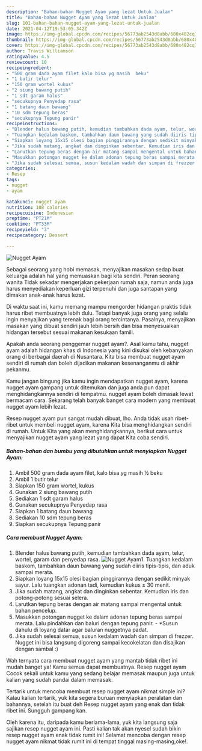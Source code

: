 ```yaml
---
description: "Bahan-bahan Nugget Ayam yang lezat Untuk Jualan"
title: "Bahan-bahan Nugget Ayam yang lezat Untuk Jualan"
slug: 101-bahan-bahan-nugget-ayam-yang-lezat-untuk-jualan
date: 2021-04-12T19:53:05.342Z
image: https://img-global.cpcdn.com/recipes/56773ab2543d8abb/680x482cq70/nugget-ayam-foto-resep-utama.jpg
thumbnail: https://img-global.cpcdn.com/recipes/56773ab2543d8abb/680x482cq70/nugget-ayam-foto-resep-utama.jpg
cover: https://img-global.cpcdn.com/recipes/56773ab2543d8abb/680x482cq70/nugget-ayam-foto-resep-utama.jpg
author: Travis Williamson
ratingvalue: 4.5
reviewcount: 10
recipeingredient:
- "500 gram dada ayam filet kalo bisa yg masih  beku"
- "1 butir telur"
- "150 gram wortel kukus"
- "2 siung bawang putih"
- "1 sdt garam halus"
- "secukupnya Penyedap rasa"
- "1 batang daun bawang"
- "10 sdm tepung beras"
- "secukupnya Tepung panir"
recipeinstructions:
- "Blender halus bawang putih, kemudian tambahkan dada ayam, telur, wortel, garam dan penyedap rasa."
- "Tuangkan kedalam baskom, tambahkan daun bawang yang sudah diiris tipis-tipis, dan aduk sampai merata."
- "Siapkan loyang 15x15 olesi bagian pinggirannya dengan sedikit minyak sayur. Lalu tuangkan adonan tadi, kemudian kukus ± 30 menit."
- "Jika sudah matang, angkat dan dinginkan sebentar. Kemudian iris dan potong-potong sesuai selera."
- "Larutkan tepung beras dengan air matang sampai mengental untuk bahan pencelup."
- "Masukkan potongan nugget ke dalam adonan tepung beras sampai merata. Lalu pindahkan dan baluri dengan tepung panir. *Susun dahulu di loyang datar agar baluran nuggetnya padat."
- "Jika sudah selesai semua, susun kedalam wadah dan simpan di frezzer. Nugget ini bisa langsung digoreng sampai kecokelatan dan disajikan dengan sambal :)"
categories:
- Resep
tags:
- nugget
- ayam

katakunci: nugget ayam 
nutrition: 108 calories
recipecuisine: Indonesian
preptime: "PT21M"
cooktime: "PT33M"
recipeyield: "3"
recipecategory: Dessert

---
```



![Nugget Ayam](https://img-global.cpcdn.com/recipes/56773ab2543d8abb/680x482cq70/nugget-ayam-foto-resep-utama.jpg)

Sebagai seorang yang hobi memasak, menyajikan masakan sedap buat keluarga adalah hal yang memuaskan bagi kita sendiri. Peran seorang  wanita Tidak sekadar mengerjakan pekerjaan rumah saja, namun anda juga harus menyediakan keperluan gizi terpenuhi dan juga santapan yang dimakan anak-anak harus lezat.

Di waktu  saat ini, kamu memang mampu mengorder hidangan praktis tidak harus ribet membuatnya lebih dulu. Tetapi banyak juga orang yang selalu ingin menyajikan yang terenak bagi orang tercintanya. Pasalnya, menyajikan masakan yang dibuat sendiri jauh lebih bersih dan bisa menyesuaikan hidangan tersebut sesuai makanan kesukaan famili. 



Apakah anda seorang penggemar nugget ayam?. Asal kamu tahu, nugget ayam adalah hidangan khas di Indonesia yang kini disukai oleh kebanyakan orang di berbagai daerah di Nusantara. Kita bisa membuat nugget ayam sendiri di rumah dan boleh dijadikan makanan kesenanganmu di akhir pekanmu.

Kamu jangan bingung jika kamu ingin mendapatkan nugget ayam, karena nugget ayam gampang untuk ditemukan dan juga anda pun dapat menghidangkannya sendiri di tempatmu. nugget ayam boleh dimasak lewat bermacam cara. Sekarang telah banyak banget cara modern yang membuat nugget ayam lebih lezat.

Resep nugget ayam pun sangat mudah dibuat, lho. Anda tidak usah ribet-ribet untuk membeli nugget ayam, karena Kita bisa menghidangkan sendiri di rumah. Untuk Kita yang akan menghidangkannya, berikut cara untuk menyajikan nugget ayam yang lezat yang dapat Kita coba sendiri.

<!--inarticleads1-->

##### Bahan-bahan dan bumbu yang dibutuhkan untuk menyiapkan Nugget Ayam:

1. Ambil 500 gram dada ayam filet, kalo bisa yg masih ½ beku
1. Ambil 1 butir telur
1. Siapkan 150 gram wortel, kukus
1. Gunakan 2 siung bawang putih
1. Sediakan 1 sdt garam halus
1. Gunakan secukupnya Penyedap rasa
1. Siapkan 1 batang daun bawang
1. Sediakan 10 sdm tepung beras
1. Siapkan secukupnya Tepung panir




<!--inarticleads2-->

##### Cara membuat Nugget Ayam:

1. Blender halus bawang putih, kemudian tambahkan dada ayam, telur, wortel, garam dan penyedap rasa.
<img src="https://img-global.cpcdn.com/steps/73fadabb4ef86e3e/160x128cq70/nugget-ayam-langkah-memasak-1-foto.jpg" alt="Nugget Ayam">1. Tuangkan kedalam baskom, tambahkan daun bawang yang sudah diiris tipis-tipis, dan aduk sampai merata.
1. Siapkan loyang 15x15 olesi bagian pinggirannya dengan sedikit minyak sayur. Lalu tuangkan adonan tadi, kemudian kukus ± 30 menit.
1. Jika sudah matang, angkat dan dinginkan sebentar. Kemudian iris dan potong-potong sesuai selera.
1. Larutkan tepung beras dengan air matang sampai mengental untuk bahan pencelup.
1. Masukkan potongan nugget ke dalam adonan tepung beras sampai merata. Lalu pindahkan dan baluri dengan tepung panir. - *Susun dahulu di loyang datar agar baluran nuggetnya padat.
1. Jika sudah selesai semua, susun kedalam wadah dan simpan di frezzer. Nugget ini bisa langsung digoreng sampai kecokelatan dan disajikan dengan sambal :)




Wah ternyata cara membuat nugget ayam yang mantab tidak ribet ini mudah banget ya! Kamu semua dapat membuatnya. Resep nugget ayam Cocok sekali untuk kamu yang sedang belajar memasak maupun juga untuk kalian yang sudah pandai dalam memasak.

Tertarik untuk mencoba membuat resep nugget ayam nikmat simple ini? Kalau kalian tertarik, yuk kita segera buruan menyiapkan peralatan dan bahannya, setelah itu buat deh Resep nugget ayam yang enak dan tidak ribet ini. Sungguh gampang kan. 

Oleh karena itu, daripada kamu berlama-lama, yuk kita langsung saja sajikan resep nugget ayam ini. Pasti kalian tak akan nyesel sudah bikin resep nugget ayam enak tidak rumit ini! Selamat mencoba dengan resep nugget ayam nikmat tidak rumit ini di tempat tinggal masing-masing,oke!.

